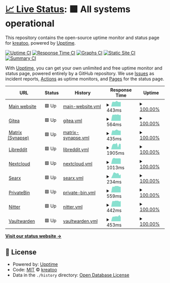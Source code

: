 # [📈 Live Status](https://status.kreatea.space): <!--live status--> **🟩 All systems operational**

This repository contains the open-source uptime monitor and status page for [kreatoo](https://status.kreatea.space), powered by [Upptime](https://github.com/upptime/upptime).

[![Uptime CI](https://github.com/kreatoo/kreatea-status/workflows/Uptime%20CI/badge.svg)](https://github.com/kreatoo/kreatea-status/actions?query=workflow%3A%22Uptime+CI%22)
[![Response Time CI](https://github.com/kreatoo/kreatea-status/workflows/Response%20Time%20CI/badge.svg)](https://github.com/kreatoo/kreatea-status/actions?query=workflow%3A%22Response+Time+CI%22)
[![Graphs CI](https://github.com/kreatoo/kreatea-status/workflows/Graphs%20CI/badge.svg)](https://github.com/kreatoo/kreatea-status/actions?query=workflow%3A%22Graphs+CI%22)
[![Static Site CI](https://github.com/kreatoo/kreatea-status/workflows/Static%20Site%20CI/badge.svg)](https://github.com/kreatoo/kreatea-status/actions?query=workflow%3A%22Static+Site+CI%22)
[![Summary CI](https://github.com/kreatoo/kreatea-status/workflows/Summary%20CI/badge.svg)](https://github.com/kreatoo/kreatea-status/actions?query=workflow%3A%22Summary+CI%22)

With [Upptime](https://upptime.js.org), you can get your own unlimited and free uptime monitor and status page, powered entirely by a GitHub repository. We use [Issues](https://github.com/kreatoo/kreatea-status/issues) as incident reports, [Actions](https://github.com/kreatoo/kreatea-status/actions) as uptime monitors, and [Pages](https://status.kreatea.space) for the status page.

<!--start: status pages-->
<!-- This summary is generated by Upptime (https://github.com/upptime/upptime) -->
<!-- Do not edit this manually, your changes will be overwritten -->
<!-- prettier-ignore -->
| URL | Status | History | Response Time | Uptime |
| --- | ------ | ------- | ------------- | ------ |
| <img alt="" src="https://favicons.githubusercontent.com/kreatea.space" height="13"> [Main website](https://kreatea.space) | 🟩 Up | [main-website.yml](https://github.com/kreatoo/kreatea-status/commits/HEAD/history/main-website.yml) | <details><summary><img alt="Response time graph" src="./graphs/main-website/response-time-week.png" height="20"> 443ms</summary><br><a href="https://status.kreatea.space/history/main-website"><img alt="Response time 507" src="https://img.shields.io/endpoint?url=https%3A%2F%2Fraw.githubusercontent.com%2Fkreatoo%2Fkreatea-status%2FHEAD%2Fapi%2Fmain-website%2Fresponse-time.json"></a><br><a href="https://status.kreatea.space/history/main-website"><img alt="24-hour response time 429" src="https://img.shields.io/endpoint?url=https%3A%2F%2Fraw.githubusercontent.com%2Fkreatoo%2Fkreatea-status%2FHEAD%2Fapi%2Fmain-website%2Fresponse-time-day.json"></a><br><a href="https://status.kreatea.space/history/main-website"><img alt="7-day response time 443" src="https://img.shields.io/endpoint?url=https%3A%2F%2Fraw.githubusercontent.com%2Fkreatoo%2Fkreatea-status%2FHEAD%2Fapi%2Fmain-website%2Fresponse-time-week.json"></a><br><a href="https://status.kreatea.space/history/main-website"><img alt="30-day response time 445" src="https://img.shields.io/endpoint?url=https%3A%2F%2Fraw.githubusercontent.com%2Fkreatoo%2Fkreatea-status%2FHEAD%2Fapi%2Fmain-website%2Fresponse-time-month.json"></a><br><a href="https://status.kreatea.space/history/main-website"><img alt="1-year response time 507" src="https://img.shields.io/endpoint?url=https%3A%2F%2Fraw.githubusercontent.com%2Fkreatoo%2Fkreatea-status%2FHEAD%2Fapi%2Fmain-website%2Fresponse-time-year.json"></a></details> | <details><summary><a href="https://status.kreatea.space/history/main-website">100.00%</a></summary><a href="https://status.kreatea.space/history/main-website"><img alt="All-time uptime 99.93%" src="https://img.shields.io/endpoint?url=https%3A%2F%2Fraw.githubusercontent.com%2Fkreatoo%2Fkreatea-status%2FHEAD%2Fapi%2Fmain-website%2Fuptime.json"></a><br><a href="https://status.kreatea.space/history/main-website"><img alt="24-hour uptime 100.00%" src="https://img.shields.io/endpoint?url=https%3A%2F%2Fraw.githubusercontent.com%2Fkreatoo%2Fkreatea-status%2FHEAD%2Fapi%2Fmain-website%2Fuptime-day.json"></a><br><a href="https://status.kreatea.space/history/main-website"><img alt="7-day uptime 100.00%" src="https://img.shields.io/endpoint?url=https%3A%2F%2Fraw.githubusercontent.com%2Fkreatoo%2Fkreatea-status%2FHEAD%2Fapi%2Fmain-website%2Fuptime-week.json"></a><br><a href="https://status.kreatea.space/history/main-website"><img alt="30-day uptime 100.00%" src="https://img.shields.io/endpoint?url=https%3A%2F%2Fraw.githubusercontent.com%2Fkreatoo%2Fkreatea-status%2FHEAD%2Fapi%2Fmain-website%2Fuptime-month.json"></a><br><a href="https://status.kreatea.space/history/main-website"><img alt="1-year uptime 99.93%" src="https://img.shields.io/endpoint?url=https%3A%2F%2Fraw.githubusercontent.com%2Fkreatoo%2Fkreatea-status%2FHEAD%2Fapi%2Fmain-website%2Fuptime-year.json"></a></details>
| <img alt="" src="https://favicons.githubusercontent.com/git.kreatea.space" height="13"> [Gitea](https://git.kreatea.space) | 🟩 Up | [gitea.yml](https://github.com/kreatoo/kreatea-status/commits/HEAD/history/gitea.yml) | <details><summary><img alt="Response time graph" src="./graphs/gitea/response-time-week.png" height="20"> 564ms</summary><br><a href="https://status.kreatea.space/history/gitea"><img alt="Response time 560" src="https://img.shields.io/endpoint?url=https%3A%2F%2Fraw.githubusercontent.com%2Fkreatoo%2Fkreatea-status%2FHEAD%2Fapi%2Fgitea%2Fresponse-time.json"></a><br><a href="https://status.kreatea.space/history/gitea"><img alt="24-hour response time 551" src="https://img.shields.io/endpoint?url=https%3A%2F%2Fraw.githubusercontent.com%2Fkreatoo%2Fkreatea-status%2FHEAD%2Fapi%2Fgitea%2Fresponse-time-day.json"></a><br><a href="https://status.kreatea.space/history/gitea"><img alt="7-day response time 564" src="https://img.shields.io/endpoint?url=https%3A%2F%2Fraw.githubusercontent.com%2Fkreatoo%2Fkreatea-status%2FHEAD%2Fapi%2Fgitea%2Fresponse-time-week.json"></a><br><a href="https://status.kreatea.space/history/gitea"><img alt="30-day response time 559" src="https://img.shields.io/endpoint?url=https%3A%2F%2Fraw.githubusercontent.com%2Fkreatoo%2Fkreatea-status%2FHEAD%2Fapi%2Fgitea%2Fresponse-time-month.json"></a><br><a href="https://status.kreatea.space/history/gitea"><img alt="1-year response time 560" src="https://img.shields.io/endpoint?url=https%3A%2F%2Fraw.githubusercontent.com%2Fkreatoo%2Fkreatea-status%2FHEAD%2Fapi%2Fgitea%2Fresponse-time-year.json"></a></details> | <details><summary><a href="https://status.kreatea.space/history/gitea">100.00%</a></summary><a href="https://status.kreatea.space/history/gitea"><img alt="All-time uptime 99.13%" src="https://img.shields.io/endpoint?url=https%3A%2F%2Fraw.githubusercontent.com%2Fkreatoo%2Fkreatea-status%2FHEAD%2Fapi%2Fgitea%2Fuptime.json"></a><br><a href="https://status.kreatea.space/history/gitea"><img alt="24-hour uptime 100.00%" src="https://img.shields.io/endpoint?url=https%3A%2F%2Fraw.githubusercontent.com%2Fkreatoo%2Fkreatea-status%2FHEAD%2Fapi%2Fgitea%2Fuptime-day.json"></a><br><a href="https://status.kreatea.space/history/gitea"><img alt="7-day uptime 100.00%" src="https://img.shields.io/endpoint?url=https%3A%2F%2Fraw.githubusercontent.com%2Fkreatoo%2Fkreatea-status%2FHEAD%2Fapi%2Fgitea%2Fuptime-week.json"></a><br><a href="https://status.kreatea.space/history/gitea"><img alt="30-day uptime 100.00%" src="https://img.shields.io/endpoint?url=https%3A%2F%2Fraw.githubusercontent.com%2Fkreatoo%2Fkreatea-status%2FHEAD%2Fapi%2Fgitea%2Fuptime-month.json"></a><br><a href="https://status.kreatea.space/history/gitea"><img alt="1-year uptime 99.13%" src="https://img.shields.io/endpoint?url=https%3A%2F%2Fraw.githubusercontent.com%2Fkreatoo%2Fkreatea-status%2FHEAD%2Fapi%2Fgitea%2Fuptime-year.json"></a></details>
| <img alt="" src="https://favicons.githubusercontent.com/matrix.kreatea.space" height="13"> [Matrix (Synapse)](https://matrix.kreatea.space) | 🟩 Up | [matrix-synapse.yml](https://github.com/kreatoo/kreatea-status/commits/HEAD/history/matrix-synapse.yml) | <details><summary><img alt="Response time graph" src="./graphs/matrix-synapse/response-time-week.png" height="20"> 435ms</summary><br><a href="https://status.kreatea.space/history/matrix-synapse"><img alt="Response time 460" src="https://img.shields.io/endpoint?url=https%3A%2F%2Fraw.githubusercontent.com%2Fkreatoo%2Fkreatea-status%2FHEAD%2Fapi%2Fmatrix-synapse%2Fresponse-time.json"></a><br><a href="https://status.kreatea.space/history/matrix-synapse"><img alt="24-hour response time 413" src="https://img.shields.io/endpoint?url=https%3A%2F%2Fraw.githubusercontent.com%2Fkreatoo%2Fkreatea-status%2FHEAD%2Fapi%2Fmatrix-synapse%2Fresponse-time-day.json"></a><br><a href="https://status.kreatea.space/history/matrix-synapse"><img alt="7-day response time 435" src="https://img.shields.io/endpoint?url=https%3A%2F%2Fraw.githubusercontent.com%2Fkreatoo%2Fkreatea-status%2FHEAD%2Fapi%2Fmatrix-synapse%2Fresponse-time-week.json"></a><br><a href="https://status.kreatea.space/history/matrix-synapse"><img alt="30-day response time 434" src="https://img.shields.io/endpoint?url=https%3A%2F%2Fraw.githubusercontent.com%2Fkreatoo%2Fkreatea-status%2FHEAD%2Fapi%2Fmatrix-synapse%2Fresponse-time-month.json"></a><br><a href="https://status.kreatea.space/history/matrix-synapse"><img alt="1-year response time 460" src="https://img.shields.io/endpoint?url=https%3A%2F%2Fraw.githubusercontent.com%2Fkreatoo%2Fkreatea-status%2FHEAD%2Fapi%2Fmatrix-synapse%2Fresponse-time-year.json"></a></details> | <details><summary><a href="https://status.kreatea.space/history/matrix-synapse">100.00%</a></summary><a href="https://status.kreatea.space/history/matrix-synapse"><img alt="All-time uptime 99.96%" src="https://img.shields.io/endpoint?url=https%3A%2F%2Fraw.githubusercontent.com%2Fkreatoo%2Fkreatea-status%2FHEAD%2Fapi%2Fmatrix-synapse%2Fuptime.json"></a><br><a href="https://status.kreatea.space/history/matrix-synapse"><img alt="24-hour uptime 100.00%" src="https://img.shields.io/endpoint?url=https%3A%2F%2Fraw.githubusercontent.com%2Fkreatoo%2Fkreatea-status%2FHEAD%2Fapi%2Fmatrix-synapse%2Fuptime-day.json"></a><br><a href="https://status.kreatea.space/history/matrix-synapse"><img alt="7-day uptime 100.00%" src="https://img.shields.io/endpoint?url=https%3A%2F%2Fraw.githubusercontent.com%2Fkreatoo%2Fkreatea-status%2FHEAD%2Fapi%2Fmatrix-synapse%2Fuptime-week.json"></a><br><a href="https://status.kreatea.space/history/matrix-synapse"><img alt="30-day uptime 100.00%" src="https://img.shields.io/endpoint?url=https%3A%2F%2Fraw.githubusercontent.com%2Fkreatoo%2Fkreatea-status%2FHEAD%2Fapi%2Fmatrix-synapse%2Fuptime-month.json"></a><br><a href="https://status.kreatea.space/history/matrix-synapse"><img alt="1-year uptime 99.96%" src="https://img.shields.io/endpoint?url=https%3A%2F%2Fraw.githubusercontent.com%2Fkreatoo%2Fkreatea-status%2FHEAD%2Fapi%2Fmatrix-synapse%2Fuptime-year.json"></a></details>
| <img alt="" src="https://favicons.githubusercontent.com/r.kreatea.space" height="13"> [Libreddit](https://r.kreatea.space) | 🟩 Up | [libreddit.yml](https://github.com/kreatoo/kreatea-status/commits/HEAD/history/libreddit.yml) | <details><summary><img alt="Response time graph" src="./graphs/libreddit/response-time-week.png" height="20"> 1905ms</summary><br><a href="https://status.kreatea.space/history/libreddit"><img alt="Response time 2105" src="https://img.shields.io/endpoint?url=https%3A%2F%2Fraw.githubusercontent.com%2Fkreatoo%2Fkreatea-status%2FHEAD%2Fapi%2Flibreddit%2Fresponse-time.json"></a><br><a href="https://status.kreatea.space/history/libreddit"><img alt="24-hour response time 1986" src="https://img.shields.io/endpoint?url=https%3A%2F%2Fraw.githubusercontent.com%2Fkreatoo%2Fkreatea-status%2FHEAD%2Fapi%2Flibreddit%2Fresponse-time-day.json"></a><br><a href="https://status.kreatea.space/history/libreddit"><img alt="7-day response time 1905" src="https://img.shields.io/endpoint?url=https%3A%2F%2Fraw.githubusercontent.com%2Fkreatoo%2Fkreatea-status%2FHEAD%2Fapi%2Flibreddit%2Fresponse-time-week.json"></a><br><a href="https://status.kreatea.space/history/libreddit"><img alt="30-day response time 1768" src="https://img.shields.io/endpoint?url=https%3A%2F%2Fraw.githubusercontent.com%2Fkreatoo%2Fkreatea-status%2FHEAD%2Fapi%2Flibreddit%2Fresponse-time-month.json"></a><br><a href="https://status.kreatea.space/history/libreddit"><img alt="1-year response time 2105" src="https://img.shields.io/endpoint?url=https%3A%2F%2Fraw.githubusercontent.com%2Fkreatoo%2Fkreatea-status%2FHEAD%2Fapi%2Flibreddit%2Fresponse-time-year.json"></a></details> | <details><summary><a href="https://status.kreatea.space/history/libreddit">100.00%</a></summary><a href="https://status.kreatea.space/history/libreddit"><img alt="All-time uptime 99.73%" src="https://img.shields.io/endpoint?url=https%3A%2F%2Fraw.githubusercontent.com%2Fkreatoo%2Fkreatea-status%2FHEAD%2Fapi%2Flibreddit%2Fuptime.json"></a><br><a href="https://status.kreatea.space/history/libreddit"><img alt="24-hour uptime 100.00%" src="https://img.shields.io/endpoint?url=https%3A%2F%2Fraw.githubusercontent.com%2Fkreatoo%2Fkreatea-status%2FHEAD%2Fapi%2Flibreddit%2Fuptime-day.json"></a><br><a href="https://status.kreatea.space/history/libreddit"><img alt="7-day uptime 100.00%" src="https://img.shields.io/endpoint?url=https%3A%2F%2Fraw.githubusercontent.com%2Fkreatoo%2Fkreatea-status%2FHEAD%2Fapi%2Flibreddit%2Fuptime-week.json"></a><br><a href="https://status.kreatea.space/history/libreddit"><img alt="30-day uptime 100.00%" src="https://img.shields.io/endpoint?url=https%3A%2F%2Fraw.githubusercontent.com%2Fkreatoo%2Fkreatea-status%2FHEAD%2Fapi%2Flibreddit%2Fuptime-month.json"></a><br><a href="https://status.kreatea.space/history/libreddit"><img alt="1-year uptime 99.73%" src="https://img.shields.io/endpoint?url=https%3A%2F%2Fraw.githubusercontent.com%2Fkreatoo%2Fkreatea-status%2FHEAD%2Fapi%2Flibreddit%2Fuptime-year.json"></a></details>
| <img alt="" src="https://favicons.githubusercontent.com/cloud.kreatea.space" height="13"> [Nextcloud](https://cloud.kreatea.space) | 🟩 Up | [nextcloud.yml](https://github.com/kreatoo/kreatea-status/commits/HEAD/history/nextcloud.yml) | <details><summary><img alt="Response time graph" src="./graphs/nextcloud/response-time-week.png" height="20"> 1013ms</summary><br><a href="https://status.kreatea.space/history/nextcloud"><img alt="Response time 1083" src="https://img.shields.io/endpoint?url=https%3A%2F%2Fraw.githubusercontent.com%2Fkreatoo%2Fkreatea-status%2FHEAD%2Fapi%2Fnextcloud%2Fresponse-time.json"></a><br><a href="https://status.kreatea.space/history/nextcloud"><img alt="24-hour response time 953" src="https://img.shields.io/endpoint?url=https%3A%2F%2Fraw.githubusercontent.com%2Fkreatoo%2Fkreatea-status%2FHEAD%2Fapi%2Fnextcloud%2Fresponse-time-day.json"></a><br><a href="https://status.kreatea.space/history/nextcloud"><img alt="7-day response time 1013" src="https://img.shields.io/endpoint?url=https%3A%2F%2Fraw.githubusercontent.com%2Fkreatoo%2Fkreatea-status%2FHEAD%2Fapi%2Fnextcloud%2Fresponse-time-week.json"></a><br><a href="https://status.kreatea.space/history/nextcloud"><img alt="30-day response time 1025" src="https://img.shields.io/endpoint?url=https%3A%2F%2Fraw.githubusercontent.com%2Fkreatoo%2Fkreatea-status%2FHEAD%2Fapi%2Fnextcloud%2Fresponse-time-month.json"></a><br><a href="https://status.kreatea.space/history/nextcloud"><img alt="1-year response time 1083" src="https://img.shields.io/endpoint?url=https%3A%2F%2Fraw.githubusercontent.com%2Fkreatoo%2Fkreatea-status%2FHEAD%2Fapi%2Fnextcloud%2Fresponse-time-year.json"></a></details> | <details><summary><a href="https://status.kreatea.space/history/nextcloud">100.00%</a></summary><a href="https://status.kreatea.space/history/nextcloud"><img alt="All-time uptime 99.08%" src="https://img.shields.io/endpoint?url=https%3A%2F%2Fraw.githubusercontent.com%2Fkreatoo%2Fkreatea-status%2FHEAD%2Fapi%2Fnextcloud%2Fuptime.json"></a><br><a href="https://status.kreatea.space/history/nextcloud"><img alt="24-hour uptime 100.00%" src="https://img.shields.io/endpoint?url=https%3A%2F%2Fraw.githubusercontent.com%2Fkreatoo%2Fkreatea-status%2FHEAD%2Fapi%2Fnextcloud%2Fuptime-day.json"></a><br><a href="https://status.kreatea.space/history/nextcloud"><img alt="7-day uptime 100.00%" src="https://img.shields.io/endpoint?url=https%3A%2F%2Fraw.githubusercontent.com%2Fkreatoo%2Fkreatea-status%2FHEAD%2Fapi%2Fnextcloud%2Fuptime-week.json"></a><br><a href="https://status.kreatea.space/history/nextcloud"><img alt="30-day uptime 100.00%" src="https://img.shields.io/endpoint?url=https%3A%2F%2Fraw.githubusercontent.com%2Fkreatoo%2Fkreatea-status%2FHEAD%2Fapi%2Fnextcloud%2Fuptime-month.json"></a><br><a href="https://status.kreatea.space/history/nextcloud"><img alt="1-year uptime 99.08%" src="https://img.shields.io/endpoint?url=https%3A%2F%2Fraw.githubusercontent.com%2Fkreatoo%2Fkreatea-status%2FHEAD%2Fapi%2Fnextcloud%2Fuptime-year.json"></a></details>
| <img alt="" src="https://favicons.githubusercontent.com/searx.kreatea.space" height="13"> [Searx](https://searx.kreatea.space) | 🟩 Up | [searx.yml](https://github.com/kreatoo/kreatea-status/commits/HEAD/history/searx.yml) | <details><summary><img alt="Response time graph" src="./graphs/searx/response-time-week.png" height="20"> 234ms</summary><br><a href="https://status.kreatea.space/history/searx"><img alt="Response time 226" src="https://img.shields.io/endpoint?url=https%3A%2F%2Fraw.githubusercontent.com%2Fkreatoo%2Fkreatea-status%2FHEAD%2Fapi%2Fsearx%2Fresponse-time.json"></a><br><a href="https://status.kreatea.space/history/searx"><img alt="24-hour response time 202" src="https://img.shields.io/endpoint?url=https%3A%2F%2Fraw.githubusercontent.com%2Fkreatoo%2Fkreatea-status%2FHEAD%2Fapi%2Fsearx%2Fresponse-time-day.json"></a><br><a href="https://status.kreatea.space/history/searx"><img alt="7-day response time 234" src="https://img.shields.io/endpoint?url=https%3A%2F%2Fraw.githubusercontent.com%2Fkreatoo%2Fkreatea-status%2FHEAD%2Fapi%2Fsearx%2Fresponse-time-week.json"></a><br><a href="https://status.kreatea.space/history/searx"><img alt="30-day response time 216" src="https://img.shields.io/endpoint?url=https%3A%2F%2Fraw.githubusercontent.com%2Fkreatoo%2Fkreatea-status%2FHEAD%2Fapi%2Fsearx%2Fresponse-time-month.json"></a><br><a href="https://status.kreatea.space/history/searx"><img alt="1-year response time 226" src="https://img.shields.io/endpoint?url=https%3A%2F%2Fraw.githubusercontent.com%2Fkreatoo%2Fkreatea-status%2FHEAD%2Fapi%2Fsearx%2Fresponse-time-year.json"></a></details> | <details><summary><a href="https://status.kreatea.space/history/searx">100.00%</a></summary><a href="https://status.kreatea.space/history/searx"><img alt="All-time uptime 98.53%" src="https://img.shields.io/endpoint?url=https%3A%2F%2Fraw.githubusercontent.com%2Fkreatoo%2Fkreatea-status%2FHEAD%2Fapi%2Fsearx%2Fuptime.json"></a><br><a href="https://status.kreatea.space/history/searx"><img alt="24-hour uptime 100.00%" src="https://img.shields.io/endpoint?url=https%3A%2F%2Fraw.githubusercontent.com%2Fkreatoo%2Fkreatea-status%2FHEAD%2Fapi%2Fsearx%2Fuptime-day.json"></a><br><a href="https://status.kreatea.space/history/searx"><img alt="7-day uptime 100.00%" src="https://img.shields.io/endpoint?url=https%3A%2F%2Fraw.githubusercontent.com%2Fkreatoo%2Fkreatea-status%2FHEAD%2Fapi%2Fsearx%2Fuptime-week.json"></a><br><a href="https://status.kreatea.space/history/searx"><img alt="30-day uptime 100.00%" src="https://img.shields.io/endpoint?url=https%3A%2F%2Fraw.githubusercontent.com%2Fkreatoo%2Fkreatea-status%2FHEAD%2Fapi%2Fsearx%2Fuptime-month.json"></a><br><a href="https://status.kreatea.space/history/searx"><img alt="1-year uptime 98.53%" src="https://img.shields.io/endpoint?url=https%3A%2F%2Fraw.githubusercontent.com%2Fkreatoo%2Fkreatea-status%2FHEAD%2Fapi%2Fsearx%2Fuptime-year.json"></a></details>
| <img alt="" src="https://favicons.githubusercontent.com/bin.kreatea.space" height="13"> [PrivateBin](https://bin.kreatea.space) | 🟩 Up | [private-bin.yml](https://github.com/kreatoo/kreatea-status/commits/HEAD/history/private-bin.yml) | <details><summary><img alt="Response time graph" src="./graphs/private-bin/response-time-week.png" height="20"> 559ms</summary><br><a href="https://status.kreatea.space/history/private-bin"><img alt="Response time 560" src="https://img.shields.io/endpoint?url=https%3A%2F%2Fraw.githubusercontent.com%2Fkreatoo%2Fkreatea-status%2FHEAD%2Fapi%2Fprivate-bin%2Fresponse-time.json"></a><br><a href="https://status.kreatea.space/history/private-bin"><img alt="24-hour response time 529" src="https://img.shields.io/endpoint?url=https%3A%2F%2Fraw.githubusercontent.com%2Fkreatoo%2Fkreatea-status%2FHEAD%2Fapi%2Fprivate-bin%2Fresponse-time-day.json"></a><br><a href="https://status.kreatea.space/history/private-bin"><img alt="7-day response time 559" src="https://img.shields.io/endpoint?url=https%3A%2F%2Fraw.githubusercontent.com%2Fkreatoo%2Fkreatea-status%2FHEAD%2Fapi%2Fprivate-bin%2Fresponse-time-week.json"></a><br><a href="https://status.kreatea.space/history/private-bin"><img alt="30-day response time 568" src="https://img.shields.io/endpoint?url=https%3A%2F%2Fraw.githubusercontent.com%2Fkreatoo%2Fkreatea-status%2FHEAD%2Fapi%2Fprivate-bin%2Fresponse-time-month.json"></a><br><a href="https://status.kreatea.space/history/private-bin"><img alt="1-year response time 560" src="https://img.shields.io/endpoint?url=https%3A%2F%2Fraw.githubusercontent.com%2Fkreatoo%2Fkreatea-status%2FHEAD%2Fapi%2Fprivate-bin%2Fresponse-time-year.json"></a></details> | <details><summary><a href="https://status.kreatea.space/history/private-bin">100.00%</a></summary><a href="https://status.kreatea.space/history/private-bin"><img alt="All-time uptime 99.96%" src="https://img.shields.io/endpoint?url=https%3A%2F%2Fraw.githubusercontent.com%2Fkreatoo%2Fkreatea-status%2FHEAD%2Fapi%2Fprivate-bin%2Fuptime.json"></a><br><a href="https://status.kreatea.space/history/private-bin"><img alt="24-hour uptime 100.00%" src="https://img.shields.io/endpoint?url=https%3A%2F%2Fraw.githubusercontent.com%2Fkreatoo%2Fkreatea-status%2FHEAD%2Fapi%2Fprivate-bin%2Fuptime-day.json"></a><br><a href="https://status.kreatea.space/history/private-bin"><img alt="7-day uptime 100.00%" src="https://img.shields.io/endpoint?url=https%3A%2F%2Fraw.githubusercontent.com%2Fkreatoo%2Fkreatea-status%2FHEAD%2Fapi%2Fprivate-bin%2Fuptime-week.json"></a><br><a href="https://status.kreatea.space/history/private-bin"><img alt="30-day uptime 100.00%" src="https://img.shields.io/endpoint?url=https%3A%2F%2Fraw.githubusercontent.com%2Fkreatoo%2Fkreatea-status%2FHEAD%2Fapi%2Fprivate-bin%2Fuptime-month.json"></a><br><a href="https://status.kreatea.space/history/private-bin"><img alt="1-year uptime 99.96%" src="https://img.shields.io/endpoint?url=https%3A%2F%2Fraw.githubusercontent.com%2Fkreatoo%2Fkreatea-status%2FHEAD%2Fapi%2Fprivate-bin%2Fuptime-year.json"></a></details>
| <img alt="" src="https://favicons.githubusercontent.com/nitter.kreatea.space" height="13"> [Nitter](https://nitter.kreatea.space) | 🟩 Up | [nitter.yml](https://github.com/kreatoo/kreatea-status/commits/HEAD/history/nitter.yml) | <details><summary><img alt="Response time graph" src="./graphs/nitter/response-time-week.png" height="20"> 442ms</summary><br><a href="https://status.kreatea.space/history/nitter"><img alt="Response time 424" src="https://img.shields.io/endpoint?url=https%3A%2F%2Fraw.githubusercontent.com%2Fkreatoo%2Fkreatea-status%2FHEAD%2Fapi%2Fnitter%2Fresponse-time.json"></a><br><a href="https://status.kreatea.space/history/nitter"><img alt="24-hour response time 440" src="https://img.shields.io/endpoint?url=https%3A%2F%2Fraw.githubusercontent.com%2Fkreatoo%2Fkreatea-status%2FHEAD%2Fapi%2Fnitter%2Fresponse-time-day.json"></a><br><a href="https://status.kreatea.space/history/nitter"><img alt="7-day response time 442" src="https://img.shields.io/endpoint?url=https%3A%2F%2Fraw.githubusercontent.com%2Fkreatoo%2Fkreatea-status%2FHEAD%2Fapi%2Fnitter%2Fresponse-time-week.json"></a><br><a href="https://status.kreatea.space/history/nitter"><img alt="30-day response time 428" src="https://img.shields.io/endpoint?url=https%3A%2F%2Fraw.githubusercontent.com%2Fkreatoo%2Fkreatea-status%2FHEAD%2Fapi%2Fnitter%2Fresponse-time-month.json"></a><br><a href="https://status.kreatea.space/history/nitter"><img alt="1-year response time 424" src="https://img.shields.io/endpoint?url=https%3A%2F%2Fraw.githubusercontent.com%2Fkreatoo%2Fkreatea-status%2FHEAD%2Fapi%2Fnitter%2Fresponse-time-year.json"></a></details> | <details><summary><a href="https://status.kreatea.space/history/nitter">100.00%</a></summary><a href="https://status.kreatea.space/history/nitter"><img alt="All-time uptime 96.99%" src="https://img.shields.io/endpoint?url=https%3A%2F%2Fraw.githubusercontent.com%2Fkreatoo%2Fkreatea-status%2FHEAD%2Fapi%2Fnitter%2Fuptime.json"></a><br><a href="https://status.kreatea.space/history/nitter"><img alt="24-hour uptime 100.00%" src="https://img.shields.io/endpoint?url=https%3A%2F%2Fraw.githubusercontent.com%2Fkreatoo%2Fkreatea-status%2FHEAD%2Fapi%2Fnitter%2Fuptime-day.json"></a><br><a href="https://status.kreatea.space/history/nitter"><img alt="7-day uptime 100.00%" src="https://img.shields.io/endpoint?url=https%3A%2F%2Fraw.githubusercontent.com%2Fkreatoo%2Fkreatea-status%2FHEAD%2Fapi%2Fnitter%2Fuptime-week.json"></a><br><a href="https://status.kreatea.space/history/nitter"><img alt="30-day uptime 100.00%" src="https://img.shields.io/endpoint?url=https%3A%2F%2Fraw.githubusercontent.com%2Fkreatoo%2Fkreatea-status%2FHEAD%2Fapi%2Fnitter%2Fuptime-month.json"></a><br><a href="https://status.kreatea.space/history/nitter"><img alt="1-year uptime 96.99%" src="https://img.shields.io/endpoint?url=https%3A%2F%2Fraw.githubusercontent.com%2Fkreatoo%2Fkreatea-status%2FHEAD%2Fapi%2Fnitter%2Fuptime-year.json"></a></details>
| <img alt="" src="https://favicons.githubusercontent.com/vault.kreatea.space" height="13"> [Vaultwarden](https://vault.kreatea.space) | 🟩 Up | [vaultwarden.yml](https://github.com/kreatoo/kreatea-status/commits/HEAD/history/vaultwarden.yml) | <details><summary><img alt="Response time graph" src="./graphs/vaultwarden/response-time-week.png" height="20"> 453ms</summary><br><a href="https://status.kreatea.space/history/vaultwarden"><img alt="Response time 519" src="https://img.shields.io/endpoint?url=https%3A%2F%2Fraw.githubusercontent.com%2Fkreatoo%2Fkreatea-status%2FHEAD%2Fapi%2Fvaultwarden%2Fresponse-time.json"></a><br><a href="https://status.kreatea.space/history/vaultwarden"><img alt="24-hour response time 395" src="https://img.shields.io/endpoint?url=https%3A%2F%2Fraw.githubusercontent.com%2Fkreatoo%2Fkreatea-status%2FHEAD%2Fapi%2Fvaultwarden%2Fresponse-time-day.json"></a><br><a href="https://status.kreatea.space/history/vaultwarden"><img alt="7-day response time 453" src="https://img.shields.io/endpoint?url=https%3A%2F%2Fraw.githubusercontent.com%2Fkreatoo%2Fkreatea-status%2FHEAD%2Fapi%2Fvaultwarden%2Fresponse-time-week.json"></a><br><a href="https://status.kreatea.space/history/vaultwarden"><img alt="30-day response time 435" src="https://img.shields.io/endpoint?url=https%3A%2F%2Fraw.githubusercontent.com%2Fkreatoo%2Fkreatea-status%2FHEAD%2Fapi%2Fvaultwarden%2Fresponse-time-month.json"></a><br><a href="https://status.kreatea.space/history/vaultwarden"><img alt="1-year response time 519" src="https://img.shields.io/endpoint?url=https%3A%2F%2Fraw.githubusercontent.com%2Fkreatoo%2Fkreatea-status%2FHEAD%2Fapi%2Fvaultwarden%2Fresponse-time-year.json"></a></details> | <details><summary><a href="https://status.kreatea.space/history/vaultwarden">100.00%</a></summary><a href="https://status.kreatea.space/history/vaultwarden"><img alt="All-time uptime 99.89%" src="https://img.shields.io/endpoint?url=https%3A%2F%2Fraw.githubusercontent.com%2Fkreatoo%2Fkreatea-status%2FHEAD%2Fapi%2Fvaultwarden%2Fuptime.json"></a><br><a href="https://status.kreatea.space/history/vaultwarden"><img alt="24-hour uptime 100.00%" src="https://img.shields.io/endpoint?url=https%3A%2F%2Fraw.githubusercontent.com%2Fkreatoo%2Fkreatea-status%2FHEAD%2Fapi%2Fvaultwarden%2Fuptime-day.json"></a><br><a href="https://status.kreatea.space/history/vaultwarden"><img alt="7-day uptime 100.00%" src="https://img.shields.io/endpoint?url=https%3A%2F%2Fraw.githubusercontent.com%2Fkreatoo%2Fkreatea-status%2FHEAD%2Fapi%2Fvaultwarden%2Fuptime-week.json"></a><br><a href="https://status.kreatea.space/history/vaultwarden"><img alt="30-day uptime 100.00%" src="https://img.shields.io/endpoint?url=https%3A%2F%2Fraw.githubusercontent.com%2Fkreatoo%2Fkreatea-status%2FHEAD%2Fapi%2Fvaultwarden%2Fuptime-month.json"></a><br><a href="https://status.kreatea.space/history/vaultwarden"><img alt="1-year uptime 99.89%" src="https://img.shields.io/endpoint?url=https%3A%2F%2Fraw.githubusercontent.com%2Fkreatoo%2Fkreatea-status%2FHEAD%2Fapi%2Fvaultwarden%2Fuptime-year.json"></a></details>

<!--end: status pages-->

[**Visit our status website →**](https://status.kreatea.space)

## 📄 License

- Powered by: [Upptime](https://github.com/upptime/upptime)
- Code: [MIT](./LICENSE) © [kreatoo](https://status.kreatea.space)
- Data in the `./history` directory: [Open Database License](https://opendatacommons.org/licenses/odbl/1-0/)

